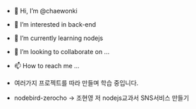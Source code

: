 - 👋 Hi, I’m @chaewonki
- 👀 I’m interested in back-end
- 🌱 I’m currently learning nodejs
- 💞️ I’m looking to collaborate on ...
- 📫 How to reach me ...

- 여러가지 프로젝트를 따라 만들며 학습 중입니다. 
- nodebird-zerocho -> 조현영 저 nodejs교과서 SNS서비스 만들기

<!---
chaewonki/chaewonki is a ✨ special ✨ repository because its `README.md` (this file) appears on your GitHub profile.
You can click the Preview link to take a look at your changes.
--->
